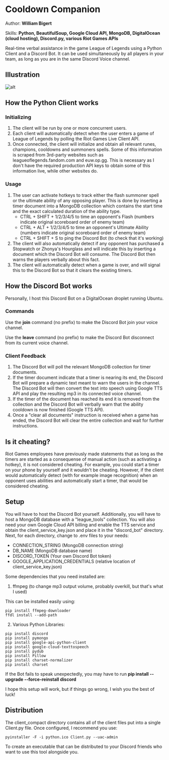 # Cooldown Companion
Author: **William Bigert**

Skills: **Python, BeautifulSoup, Google Cloud API, MongoDB, DigitalOcean (cloud hosting), Discord.py, various Riot Games APIs**

Real-time verbal assistance in the game League of Legends using a Python Client and a Discord Bot. It can be used simultaneously by all players in your team, as long as you are in the same Discord Voice channel.

## Illustration
![alt](https://github.com/wbigert/portfolio/blob/main/cooldown-companion/demo/illustration.png)

## How the Python Client works
### Initializing
1. The client will be run by one or more concurrent users.
2. Each client will automatically detect when the user enters a game of League of Legends by polling the Riot Games Live Client API.
3. Once connected, the client will initialize and obtain all relevant runes, champions, cooldowns and summoners spells. Some of this information is scraped from 3rd-party websites such as leagueoflegends.fandom.com and euw.op.gg. This is necessary as I don't have the required production API keys to obtain some of this information live, while other websites do.
### Usage
1. The user can activate hotkeys to track either the flash summoner spell or the ultimate ability of any opposing player. This is done by inserting a timer document into a MongoDB collection which contains the start time and the exact calculated duration of the ability type.
    - CTRL + SHIFT + 1/2/3/4/5 to time an opponent's Flash (numbers indicate original scoreboard order of enemy team)
    - CTRL + ALT + 1/2/3/4/5 to time an opponent's Ultimate Ability (numbers indicate original scoreboard order of enemy team)
    - CTRL + SHIFT + S to ping the Discord Bot (to check that it's working)
2. The client will also automatically detect if any opponent has purchased a Stopwatch or Zhonya's Hourglass and will indicate this by inserting a document which the Discord Bot will consume. The Discord Bot then warns the players verbally about this fact.
3. The client will automatically detect when a game is over, and will signal this to the Discord Bot so that it clears the existing timers.

## How the Discord Bot works
Personally, I host this Discord Bot on a DigitalOcean droplet running Ubuntu.

### Commands
Use the **join** command (no prefix) to make the Discord Bot join your voice channel.

Use the **leave** command (no prefix) to make the Discord Bot disconnect from its current voice channel.
### Client Feedback
1. The Discord Bot will poll the relevant MongoDB collection for timer documents.
2. If the timer document indicate that a timer is nearing its end, the Discord Bot will prepare a dynamic text meant to warn the users in the channel. The Discord Bot will then convert the text into speech using Google TTS API and play the resulting mp3 in its connected voice channel.
3. If the timer of the document has reached its end it is removed from the collection and the Discord Bot will verbally warn that the ability cooldown is now finished (Google TTS API).
4. Once a "clear all documents" instruction is received when a game has ended, the Discord Bot will clear the entire collection and wait for further instructions.

## Is it cheating?
Riot Games employees have previously made statements that as long as the timers are started as a consequense of manual action (such as activating a hotkey), it is not considered cheating. For example, you could start a timer on your phone by yourself and it wouldn't be cheating. However, if the client would automatically detect (with for example image recognition) when an opponent uses abilities and automatically start a timer, that would be considered cheating.

## Setup
You will have to host the Discord Bot yourself. Additionally, you will have to host a MongoDB database with a "league_tools" collection. You will also need your own Google Cloud API billing and enable the TTS service and obtain the client_service_key.json and place it in the "discord_bot" directory. Next, for each directory, change to .env files to your needs:
- CONNECTION_STRING (MongoDB connection string)
- DB_NAME (MongoDB database name)
- DISCORD_TOKEN (Your own Discord Bot token)
- GOOGLE_APPLICATION_CREDENTIALS (relative location of client_service_key.json)

Some dependencies that you need installed are:
1. ffmpeg (to change mp3 output volume, probably overkill, but that's what I used)

This can be installed easily using:
```
pip install ffmpeg-downloader
ffdl install --add-path
```
2. Various Python Libraries:
```
pip install discord
pip install pymongo
pip install google-api-python-client
pip install google-cloud-texttospeech
pip install pydub
pip install Pillow
pip install charset-normalizer
pip install charset
```
If the Bot fails to speak unexpectedly, you may have to run **pip install --upgrade --force-reinstall discord**

I hope this setup will work, but if things go wrong, I wish you the best of luck!

## Distribution
The client_compact directory contains all of the client files put into a single Client.py file. Once configured, I recommend you use:
```
pyinstaller -F -i python.ico Client.py --uac-admin
```
To create an executable that can be distributed to your Discord friends who want to use this tool alongside you.
